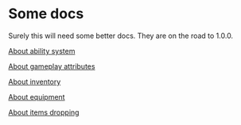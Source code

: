 Some docs
=========

Surely this will need some better docs. They are on the road to 1.0.0.

[About ability system](ability-system.md)

[About gameplay attributes](gameplay-attributes.md)

[About inventory](inventory/inventory.md)

[About equipment](inventory/equipment.md)

[About items dropping](inventory/drop.md)
